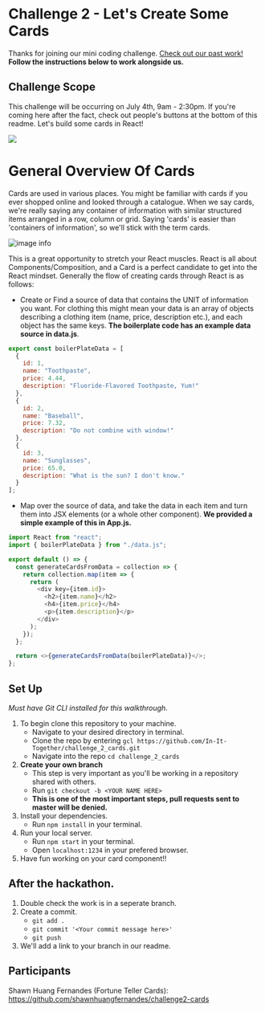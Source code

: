 # Challenge 2 - Let's Create Some Cards

Thanks for joining our mini coding challenge. [Check out our past work!](https://github.com/In-It-Together?q=challenge) **Follow the instructions below to work alongside us.**

## Challenge Scope

This challenge will be occurring on July 4th, 9am - 2:30pm. If you're coming here after the fact, check out people's buttons at the bottom of this readme. Let's build some cards in React!

<img src='https://media.giphy.com/media/xT9DPlAUKTl1GeZjC8/giphy.gif' />

# General Overview Of Cards

Cards are used in various places. You might be familiar with cards if you ever shopped online and looked through a catalogue. When we say cards, we're really saying any container of information with similar structured items arranged in a row, column or grid. Saying 'cards' is easier than 'containers of information', so we'll stick with the term cards.

![image info](./images/cards.png)

This is a great opportunity to stretch your React muscles. React is all about Components/Composition, and a Card is a perfect candidate to get into the React mindset. Generally the flow of creating cards through React is as follows:

- Create or Find a source of data that contains the UNIT of information you want. For clothing this might mean your data is an array of objects describing a clothing item (name, price, description etc.), and each object has the same keys. **The boilerplate code has an example data source in data.js**.

```javascript
export const boilerPlateData = [
  {
    id: 1,
    name: "Toothpaste",
    price: 4.44,
    description: "Fluoride-Flavored Toothpaste, Yum!"
  },
  {
    id: 2,
    name: "Baseball",
    price: 7.32,
    description: "Do not combine with window!"
  },
  {
    id: 3,
    name: "Sunglasses",
    price: 65.0,
    description: "What is the sun? I don't know."
  }
];
```

- Map over the source of data, and take the data in each item and turn them into JSX elements (or a whole other component). **We provided a simple example of this in App.js.**

```javascript
import React from "react";
import { boilerPlateData } from "./data.js";

export default () => {
  const generateCardsFromData = collection => {
    return collection.map(item => {
      return (
        <div key={item.id}>
          <h2>{item.name}</h2>
          <h4>{item.price}</h4>
          <p>{item.description}</p>
        </div>
      );
    });
  };

  return <>{generateCardsFromData(boilerPlateData)}</>;
};
```

## Set Up
*Must have Git CLI installed for this walkthrough.*
1. To begin clone this repository to your machine.
    - Navigate to your desired directory in terminal.
    - Clone the repo by entering `gcl https://github.com/In-It-Together/challenge_2_cards.git`
    - Navigate into the repo `cd challenge_2_cards`
1. **Create your own branch**
    - This step is very important as you'll be working in a repository shared with others.
    - Run `git checkout -b <YOUR NAME HERE>`
    - **This is one of the most important steps, pull requests sent to master will be denied.**
1. Install your dependencies.
    - Run `npm install` in your terminal.
1. Run your local server.
    - Run `npm start` in your terminal.
    - Open `localhost:1234` in your prefered browser.
1. Have fun working on your card component!!

## After the hackathon.
1. Double check the work is in a seperate branch.
1. Create a commit.
    - `git add .`
    - `git commit '<Your commit message here>'`
    - `git push`
1. We'll add a link to your branch in our readme.

## Participants
Shawn Huang Fernandes (Fortune Teller Cards): https://github.com/shawnhuangfernandes/challenge2-cards

